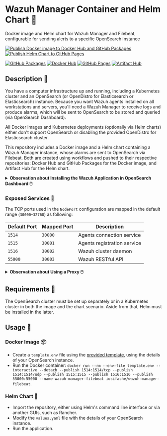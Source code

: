 # Wazuh Manager Container and Helm Chart 🐺

Docker image and Helm chart for Wazuh Manager and Filebeat, configurable for sending alerts to a specific OpenSearch instance

[![Publish Docker image to Docker Hub and GitHub Packages](https://github.com/iosifache/wazuh-manager-filebeat/actions/workflows/publish_image.yml/badge.svg)](https://github.com/iosifache/wazuh-manager-filebeat/actions/workflows/publish_image.yml)
[![Publish Helm Chart to GitHub Pages](https://github.com/iosifache/wazuh-manager-filebeat/actions/workflows/publish_chart.yml/badge.svg)](https://github.com/iosifache/wazuh-manager-filebeat/actions/workflows/publish_chart.yml)

[![GitHub Packages](https://img.shields.io/badge/GitHub%20Packages-iosifache%2Fwazuh--manager--filebeat-informational)](https://github.com/iosifache/wazuh-manager-filebeat/pkgs/container/wazuh-manager-filebeat)
[![Docker Hub](https://img.shields.io/badge/Docker%20Hub-iosifache%2Fwazuh--manager--filebeat-informational)](https://hub.docker.com/r/iosifache/wazuh-manager-filebeat)
[![GitHub Pages](https://img.shields.io/badge/GitHub%20Pages-iosifache.github.io-informational)](https://iosifache.github.io/wazuh-manager-filebeat/index.yaml)
[![Artifact Hub](https://img.shields.io/badge/Artifact%20Hub-wazuh--manager--filebeat-informational)](https://artifacthub.io/packages/helm/wazuh-manager-filebeat/wazuh-manager-filebeat)

## Description 🌄

You have a computer infrastructure up and running, including a Kubernetes cluster and an OpenSearch (or OpenDistro for Elasticsearch or Elasticsearch) instance. Because you want Wazuh agents installed on all workstations and servers, you'll need a Wazuh Manager to receive logs and produce alarms, which will be sent to OpenSearch to be stored and queried (via OpenSearch Dashboard).

All Docker images and Kubernetes deployments (optionally via Helm charts) either don't support OpenSearch or disabling the provided OpenDistro for Elasticsearch cluster.

This repository includes a Docker image and a Helm chart containing a Wazuh Manager instance, whose alarms are sent to OpenSearch via Filebeat. Both are created using workflows and pushed to their respective repositories: Docker Hub and GitHub Packages for the Docker image, and Artifact Hub for the Helm chart.

<details>
<summary><b>Observation about Installing the Wazuh Application in OpenSearch Dashboard 🖱️</b></summary>

Despite the fact that the developers noted in a development-related [pull request](https://github.com/wazuh/wazuh-kibana-app/issues/3794) that this is work in progress, I attempted to install the Wazuh application over OpenSearch Dashboard after installing the entire infrastructure outlined above. There is already a Kibana app available.

To test my assumption, I opened a shell inside a running pod (because to its persistency difficulties). The plugin manager is told to install the Kibana application by running the [command below](https://opensearch.org/docs/latest/dashboards/install/plugins/#install).

```
bash -x bin/opensearch-dashboards-plugin install https://packages.wazuh.com/4.x/ui/kibana/wazuh_kibana-4.2.5_7.10.2-1.zip
[...]
Attempting to transfer from https://packages.wazuh.com/4.x/ui/kibana/wazuh_kibana-4.2.5_7.10.2-1.zip
Transferring 33111704 bytes....................
Transfer complete
Retrieving metadata from plugin archive
Plugin installation was unsuccessful due to error "No opensearch-dashboards plugins found in archive
```

The setup is (as expected) unsuccessfully. 

As an aside, once the plugin is accessible, the Kubernetes cluster's persistency can be ensured by:
- At startup, inherit the OpenSearch container and perform `opensearch-dashboards-plugin install`
- If the maintainers add support (as in the [Kibana Helm chart](https://github.com/helm/charts/tree/master/stable/kibana)), the `.plugins.values` should be changed.

</details>

### Exposed Services 🌲

The TCP ports used in the `NodePort` configuration are mapped in the default range (`30000`-`32768`) as following:

| Default Port | Mapped Port | Description                 |
|--------------|-------------|-----------------------------|
| `1514`       | `30000`     | Agents connection service   |
| `1515`       | `30001`     | Agents registration service |
| `1516`       | `30002`     | Wazuh cluster daemon        |
| `55000`      | `30003`     | Wazuh RESTful API           |

<details>
<summary><b>Observation about Using a Proxy 🖱️</b></summary>

A proxy can be used to remap the exposed port to its default value. If you want to use HAProxy, you can use the following configuration excerpt (replacing the meta-labels with the information specific to your infrastructure):

```
[...]

frontend wazuh_connection_frontend
    bind *:1514
    default_backend wazuh_connection_backend

backend wazuh_connection_backend
    balance roundrobin
    server <worker_node_name> <worker_node_ip>:30000 check

frontend wazuh_registration_frontend
    bind *:1515
    default_backend wazuh_registration_backend

backend wazuh_registration_backend
    balance roundrobin
    server <worker_node_name> <worker_node_ip>:30001 check

frontend wazuh_daemon_frontend
    bind *:1516
    default_backend wazuh_daemon_backend

backend wazuh_daemon_backend
    balance roundrobin
    server <worker_node_name> <worker_node_ip>:30002 check

frontend wazuh_api_frontend
    bind *:55000
    default_backend wazuh_api_backend

backend wazuh_api_backend
    balance roundrobin
    server <worker_node_name> <worker_node_ip>:30003 check

[...]
```

</details>

## Requirements 🍖

The OpenSearch cluster must be set up separately or in a Kubernetes cluster in both the image and the chart scenario. Aside from that, Helm must be installed in the latter.

## Usage 🔪

### Docker Image 📦

- Create a `template.env` file using the [provided template](container\template.env), using the details of your OpenSearch instance.
- Run the Docker container: `docker run --rm --env-file template.env --interactive --detach --publish 1514:1514/tcp --publish 1514:1514/udp --publish 1515:1515 --publish 1516:1516 --publish 55000:55000 --name wazuh-manager-filebeat iosifache/wazuh-manager-filebeat`.

### Helm Chart 🎁

- Import the repository, either using Helm's command line interface or via another GUIs, such as Rancher.
- Modify the `values.yaml` file with the details of your OpenSearch instance.
- Run the application.